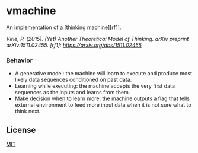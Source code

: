 # vmachine
An implementation of a [thinking machine][rf1].

<cite>Virie, P. (2015). (Yet) Another Theoretical Model of Thinking. arXiv preprint arXiv:1511.02455.<cite>
   [rf1]: <https://arxiv.org/abs/1511.02455>
   
### Behavior

* A generative model: the machine will learn to execute and produce most likely data sequences conditioned on past data.
* Learning while executing: the machine accepts the very first data sequences as the inputs and learns from them.
* Make decision when to learn more: the machine outputs a flag that tells external environment to feed more input data when it is not sure what to think next.
   
License
----

[MIT](./LICENSE)

